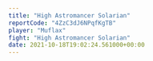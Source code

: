 ```yaml
---
title: "High Astromancer Solarian"
reportCode: "4ZzC3dJ6NPqfKgTB"
player: "Muflax"
fight: "High Astromancer Solarian"
date: 2021-10-18T19:02:24.561000+00:00
---
```

